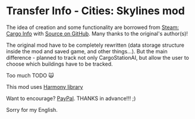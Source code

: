 # Transfer Info - Cities: Skylines mod

The idea of creation and some functionality are borrowed from [Steam: Cargo Info](https://steamcommunity.com/sharedfiles/filedetails/?id=1072157697) with [Source on GitHub](https://github.com/rumkex/Skylines-CargoInfoMod). Many thanks to the original's author(s)!

The original mod have to be completely rewritten (data storage structure inside the mod and saved game, and other things...).
But the main difference - planned to track not only CargoStationAI, but allow the user to choose which buildings have to be tracked.

Too much TODO :scream_cat:

This mod uses [Harmony library](https://github.com/pardeike/Harmony)

Want to encourage? [PayPal](https://www.paypal.me/vpoteryaev). THANKS in advance!!! ;)

Sorry for my English.
